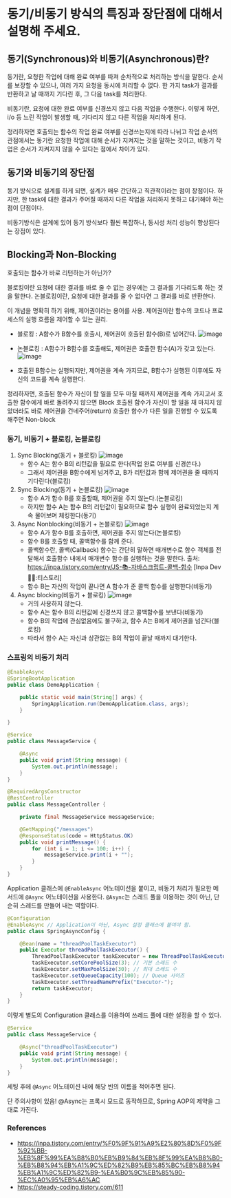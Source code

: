 # 동기/비동기 방식의 특징과 장단점에 대해서 설명해 주세요.

## 동기(Synchronous)와 비동기(Asynchronous)란?
동기란, 요청한 작업에 대해 완료 여부를 따져 순차적으로 처리하는 방식을 말한다.
순서를 보장할 수 있으나, 여러 가지 요청을 동시에 처리할 수 없다.
한 가지 task가 결과를 반환하고 날 때까지 기다린 후, 그 다음 task를 처리한다.

비동기란, 요청에 대한 완료 여부를 신경쓰지 않고 다음 작업을 수행한다.
이렇게 하면, i/o 등 느린 작업이 발생할 때, 기다리지 않고 다른 작업을 처리하게 된다.

정리하자면 호출되는 함수의 작업 완료 여부를 신경쓰는지에 따라 나뉘고
작업 순서의 관점에서는 동기란 요청한 작업에 대해 순서가 지켜지는 것을 말하는 것이고, 
비동기 작업은 순서가 지켜지지 않을 수 있다는 점에서 차이가 있다.

## 동기와 비동기의 장단점
동기 방식으로 설계를 하게 되면, 설계가 매우 간단하고 직관적이라는 점이 장점이다.
하지만, 한 task에 대한 결과가 주어질 때까지 다른 작업을 처리하지 못하고 대기해야 하는 점이 단점이다.

비동기방식은 설계에 있어 동기 방식보다 훨씬 복잡하나, 동시성 처리 성능이 향상된다는 장점이 있다.

## Blocking과 Non-Blocking
호출되는 함수가 바로 리턴하는가 아닌가?

블로킹이란 요청에 대한 결과를 바로 줄 수 없는 경우에는 그 결과를 기다리도록 하는 것을 말한다.
논블로킹이란, 요청에 대한 결과를 줄 수 없다면 그 결과를 바로 반환한다.

이 개념을 명확히 하기 위해, 제어권이라는 용어를 사용. 제어권이란 함수의 코드나 프로세스의 실행 흐름을 
제어할 수 있는 권리.

* 블로킹 : A함수가 B함수를 호출시, 제어권이 호출된 함수(B)로 넘어간다.
![image](https://github.com/COW-edu/backend-cs-study/assets/59856002/57e50639-a528-4a9d-beb7-825758730e57)

* 논블로킹 : A함수가 B함수를 호출해도, 제어권은 호출한 함수(A)가 갖고 있는다.
![image](https://github.com/COW-edu/backend-cs-study/assets/59856002/45d66f92-e8c4-4d6e-b953-dde453e693a6)

* 호출된 B함수는 실행되지만, 제어권을 계속 가지므로, B함수가 실행된 이후에도 자신의 코드를 계속 실행한다.

정리하자면, 호출된 함수가 자신이 할 일을 모두 마칠 때까지 제어권을 계속 가지고서 호출한 함수에게 바로 돌려주지 않으면 Block
호출된 함수가 자신이 할 일을 채 마치지 않았더라도 바로 제어권을 건네주어(return) 호출한 함수가 다른 일을 진행할 수 있도록 해주면 Non-block

### 동기, 비동기 + 블로킹, 논블로킹

1. Sync Blocking(동기 + 블로킹)
   ![image](https://github.com/COW-edu/backend-cs-study/assets/59856002/5004448f-c502-4a00-bc59-48410b57ca35)
    * 함수 A는 함수 B의 리턴값을 필요로 한다(작업 완료 여부를 신경쓴다.)
    * 그래서 제어권을 B함수에게 넘겨주고, B가 리턴값과 함께 제어권을 줄 때까지 기다린다(블로킹)
2. Sync Blocking(동기 + 논블로킹)
![image](https://github.com/COW-edu/backend-cs-study/assets/59856002/c995a929-0446-42fa-9564-289389685551)
   * 함수 A가 함수 B를 호출할떄, 제어권을 주지 않는다.(논블로킹)
   * 하지만 함수 A는 함수 B의 리턴값이 필요하므로 함수 실행이 완료되었는지 계속 물어보며 체킹한다(동기)
3. Async Nonblocking(비동기 + 논블로킹)
   ![image](https://github.com/COW-edu/backend-cs-study/assets/59856002/abea7375-d7eb-4f40-9988-836c0bd6eae4)
   * 함수 A가 함수 B를 호출하면, 제어권을 주지 않는다(논블로킹)
   * 함수 B를 호출할 때, 콜백함수를 함께 준다.
   * 콜백함수란, 콜백(Callback) 함수는 간단히 말하면 매개변수로 함수 객체를 전달해서 호출함수 내에서 매개변수 함수를 실행하는 것을 말한다.
     출처: https://inpa.tistory.com/entry/JS-📚-자바스크립트-콜백-함수 [Inpa Dev 👨‍💻:티스토리]
   * 함수 B는 자신의 작업이 끝나면 A 함수가 준 콜백 함수를 실행한다(비동기)
4. Async blocking(비동기 + 블로킹)
   ![image](https://github.com/COW-edu/backend-cs-study/assets/59856002/ea9f6fd9-3843-4d75-a616-2f754f3277d4)
    * 거의 사용하지 않는다.
    * 함수 A는 함수 B의 리턴값에 신경쓰지 않고 콜백함수를 보낸다(비동기)
    * 함수 B의 작업에 관심없음에도 불구하고, 함수 A는 B에게 제어권을 넘긴다(블로킹)
    * 따라서 함수 A는 자신과 상관없는 B의 작업이 끝날 때까지 대기한다.

### 스프링의 비동기 처리

```java
@EnableAsync
@SpringBootApplication
public class DemoApplication {

    public static void main(String[] args) {
        SpringApplication.run(DemoApplication.class, args);
    }

}

@Service
public class MessageService {

    @Async
    public void print(String message) {
        System.out.println(message);
    }
}

@RequiredArgsConstructor
@RestController
public class MessageController {

    private final MessageService messageService;

    @GetMapping("/messages")
    @ResponseStatus(code = HttpStatus.OK)
    public void printMessage() {
        for (int i = 1; i <= 100; i++) {
            messageService.print(i + "");
        }
    }
}
```
Application 클래스에 `@EnableAsync` 어노테이션을 붙이고, 비동기 처리가 필요한 메서드에 `@Async` 어노테이션을 사용한다.
`@Async`는 스레드 풀을 이용하는 것이 아닌, 단순히 스레드를 만들어 내는 역할이다.

```java
@Configuration
@EnableAsync // Application이 아닌, Async 설정 클래스에 붙여야 함.
public class SpringAsyncConfig {

    @Bean(name = "threadPoolTaskExecutor")
    public Executor threadPoolTaskExecutor() {
        ThreadPoolTaskExecutor taskExecutor = new ThreadPoolTaskExecutor();
        taskExecutor.setCorePoolSize(3); // 기본 스레드 수
        taskExecutor.setMaxPoolSize(30); // 최대 스레드 수
        taskExecutor.setQueueCapacity(100); // Queue 사이즈
        taskExecutor.setThreadNamePrefix("Executor-");
        return taskExecutor;
    }
}
```

이렇게 별도의 Configuration 클래스를 이용하여 쓰레드 풀에 대한 설정을 할 수 있다.

```java
@Service
public class MessageService {

    @Async("threadPoolTaskExecutor")
    public void print(String message) {
        System.out.println(message);
    }
}
```
세팅 후에 `@Async` 어노테이션 내에 해당 빈의 이름을 적어주면 된다.

단 주의사항이 있음! @Async는 프록시 모드로 동작하므로, Spring AOP의 제약을 그대로 가진다.

### References
* https://inpa.tistory.com/entry/%F0%9F%91%A9%E2%80%8D%F0%9F%92%BB-%EB%8F%99%EA%B8%B0%EB%B9%84%EB%8F%99%EA%B8%B0-%EB%B8%94%EB%A1%9C%ED%82%B9%EB%85%BC%EB%B8%94%EB%A1%9C%ED%82%B9-%EA%B0%9C%EB%85%90-%EC%A0%95%EB%A6%AC
* https://steady-coding.tistory.com/611